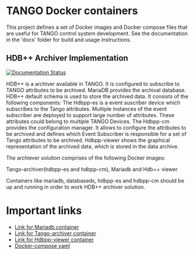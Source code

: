 # TANGO Docker containers

This project defines a set of Docker images and Docker compose files
that are useful for TANGO control system development.
See the documentation in the 'docs' folder for build and usage
instructions.


## HDB++ Archiver Implementation

[![Documentation Status](https://readthedocs.org/projects/ska-docker/badge/?version=latest)](https://developer.skatelescope.org/projects/ska-docker/en/latest/?badge=latest)


HDB++ is a archiver available in TANGO. It is configured to subscribe to TANGO attributes to be archived. MariaDB 
provides the archival database. HDB++ default schema is used to store the archived data. It consists of the following 
components:
The Hdbpp-es is a event suscriber device which subscribes to the Tango attributes. Multiple instances of the event 
subscriber are deployed to support large number of attributes. These attributes could belong to multiple TANGO Devices.
The Hdbpp-cm provides the configuration manager. It allows to configure the attributes to be archived and defines which
Event Subscriber is responsible for a set of Tango attributes to be archived. 
Hdbpp-viewer shows the graphical representation of the archived data, which is stored in the data archive. 

The archiever solution comprises of the following Docker images:

Tango-archiver(hdbpp-es and hdbpp-cm), Mariadb and Hdb++ viewer 

Containers like mariadb, databaseds, hdbpp-es and hdbpp-cm should be up and running in order to work HDB++ archiver solution. 



# Important links
 * [Link for Mariadb container](https://gitlab.com/ska-telescope/ska-docker/tree/story_AT1-422/docker/tango/mariadb_hdbpp)
 * [Link for Tango-archiver container](https://gitlab.com/ska-telescope/ska-docker/tree/story_AT1-422/docker/tango/tango-archiver)
 * [Link for Hdbpp-viewer container](https://gitlab.com/ska-telescope/ska-docker/tree/story_AT1-422/docker/tango/hdbpp_viewer)
 * [Docker-compose yaml](https://gitlab.com/ska-telescope/ska-docker/blob/story_AT1-422/docker/tango/tango-archiver/docker-compose.yml)